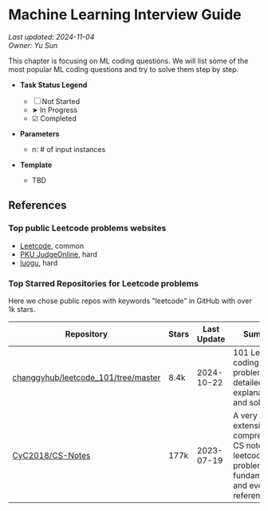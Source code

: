 # Machine Learning Interview Guide
_Last updated: 2024-11-04_  
_Owner: Yu Sun_


This chapter is focusing on ML coding questions. We will list some of the most popular ML coding questions and try to solve them step by step.

- **Task Status Legend**  
    - ☐ Not Started  
    - ➤ In Progress  
    - ☑ Completed  
  
- **Parameters**  
    - n: # of input instances
  
- **Template**  
    - TBD

## References

### Top public Leetcode problems websites

- [Leetcode](https://leetcode.com), common
- [PKU JudgeOnline](https://poj.org), hard
- [luogu](https://lougu.com.cn), hard

### Top Starred Repositories for Leetcode problems

Here we chose public repos with keywords "leetcode" in GitHub with over 1k stars.

| Repository                                                                                      | Stars | Last Update | Summary                                                                                                                                                                                                                                         |
|-------------------------------------------------------------------------------------------------|-------|-------------|-------------------------------------------------------------------------------------------------------------------------------------------------------------------------------------------------------------------------------------------------|
| [changgyhub/leetcode_101/tree/master](https://github.com/changgyhub/leetcode_101/tree/master)   | 8.4k  | 2024-10-22  | 101 LeetCode coding problems with detailed explanations and solutions.                                                                                                                                                                                    |
| [CyC2018/CS-Notes](https://github.com/CyC2018/CS-Notes)     | 177k    | 2023-07-19  | A very extensive and comprehensive CS notes, with leetcode problems, CS fundamentals, and even references.                                                                                                                                                                                                          |
